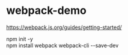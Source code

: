 # webpack-demo
https://webpack.js.org/guides/getting-started/

npm init -y <br>
npm install webpack webpack-cli --save-dev
